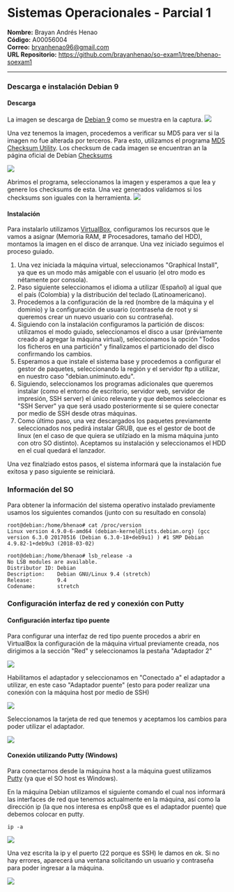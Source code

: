# Sistemas Operacionales - Parcial 1
**Nombre:** Brayan Andrés Henao  
**Código:** A00056004  
**Correo:** bryanhenao96@gmail.com  
**URL Repositorio:** https://github.com/brayanhenao/so-exam1/tree/bhenao-soexam1 
___

### Descarga e instalación Debian 9

#### Descarga

La imagen se descarga de [Debian 9](https://cdimage.debian.org/debian-cd/current/amd64/iso-cd/debian-9.4.0-amd64-netinst.iso) como se muestra en la captura.
![](Screenshots/Descarga.png)

Una vez tenemos la imagen, procedemos a verificar su MD5 para ver si la imagen no fue alterada por terceros. Para esto, utilizamos el programa [MD5 Checksum Utility](https://download.cnet.com/MD5-SHA-Checksum-Utility/3001-2092_4-10911445.html). Los checksum de cada imagen se encuentran an la página oficial de Debian [Checksums](https://cdimage.debian.org/debian-cd/current/amd64/iso-cd/MD5SUMS) 

![](Screenshots/MD5.png)

Abrimos el programa, seleccionamos la imagen y esperamos a que lea y genere los checksums de esta. Una vez generados validamos si los checksums son iguales con la herramienta.
![](Screenshots/MD5_OK.png)

#### Instalación

Para instalarlo utilizamos [VirtualBox](https://www.virtualbox.org/wiki/Downloads), configuramos los recursos que le vamos a asignar (Memoria RAM, # Procesadores, tamaño del HDD), montamos la imagen en el disco de arranque. Una vez iniciado seguimos el proceso guiado.

1. Una vez iniciada la máquina virtual, seleccionamos "Graphical Install", ya que es un modo más amigable con el usuario (el otro modo es nétamente por consola).
2. Paso siguiente seleccionamos el idioma a utilizar (Español) al igual que el país (Colombia) y la distribución del teclado (Latinoamericano).
3. Procedemos a la configuración de la red (nombre de la máquina y el dominio) y la configuración de usuario (contraseña de root y si queremos crear un nuevo usuario con su contraseña).
4. Siguiendo con la instalación configuramos la partición de discos: utilizamos el modo guiado, seleccionamos el disco a usar (préviamente creado al agregar la máquina virtual), seleccionamos la opción "Todos los ficheros en una partición" y finalizamos el particionado del disco confirmando los cambios.
5. Esperamos a que instale el sistema base y procedemos a configurar el gestor de paquetes, seleccionando la región y el servidor ftp a utilizar, en nuestro caso "debian.uniminuto.edu".
6. Siguiendo, seleccionamos los programas adicionales que queremos instalar (como el entorno de escritorio, servidor web, servidor de impresión, SSH server) el único relevante y que debemos seleccionar es "SSH Server" ya que será usado posteriormente si se quiere conectar por medio de SSH desde otras máquinas.
7. Como último paso, una vez descargados los paquetes previamente seleccionados nos pedirá instalar GRUB, que es el gestor de boot de linux (en el caso de que quiera se utilziado en la misma máquina junto con otro SO distinto). Aceptamos su instalación y seleccionamos el HDD en el cual quedará el lanzador.

Una vez finalziado estos pasos, el sistema informará que la instalación fue exitosa y paso siguiente se reiniciará.

### Información del SO
Para obtener la información del sistema operativo instalado previamente usamos los siguientes comandos (junto con su resultado en consola)

```console
root@debian:/home/bhenao# cat /proc/version
Linux version 4.9.0-6-amd64 (debian-kernel@lists.debian.org) (gcc version 6.3.0 20170516 (Debian 6.3.0-18+deb9u1) ) #1 SMP Debian 4.9.82-1+deb9u3 (2018-03-02)
```

```console
root@debian:/home/bhenao# lsb_release -a
No LSB modules are available.
Distributor ID: Debian
Description:    Debian GNU/Linux 9.4 (stretch)
Release:        9.4
Codename:       stretch
```

### Configuración interfaz de red y conexión con Putty

#### Configuración interfaz tipo puente
Para configurar una interfaz de red tipo puente procedos a abrir en VirtualBox la configuración de la máquina virtual previamente creada, nos dirigimos a la sección "Red" y seleccionamos la pestaña "Adaptador 2"

![](Screenshots/RED_1.png)

Habilitamos el adaptador y seleccionamos en "Conectado a" el adaptador a utilizar, en este caso "Adaptador puente" (esto para poder realizar una conexión con la máquina host por medio de SSH)

![](Screenshots/RED_2.png)

Seleccionamos la tarjeta de red que tenemos y aceptamos los cambios para poder utilizar el adaptador.

![](Screenshots/RED_3.png)

#### Conexión utilizando Putty (Windows)
Para conectarnos desde la máquina host a la máquina guest utilizamos [Putty](https://www.chiark.greenend.org.uk/~sgtatham/putty/latest.html) (ya que el SO host es Windows).

En la máquina Debian utilizamos el siguiente comando el cual nos informará las interfaces de red que tenemos actualmente en la máquina, así como la dirección ip (la que nos interesa es enp0s8 que es el adaptador puente) que debemos colocar en putty.
```console
ip -a
```
![](Screenshots/PUTTY_1.png)

Una vez escrita la ip y el puerto (22 porque es SSH) le damos en ok. Si no hay errores, aparecerá una ventana solicitando un usuario y contraseña para poder ingresar a la máquina.

![](Screenshots/PUTTY_3.png)
